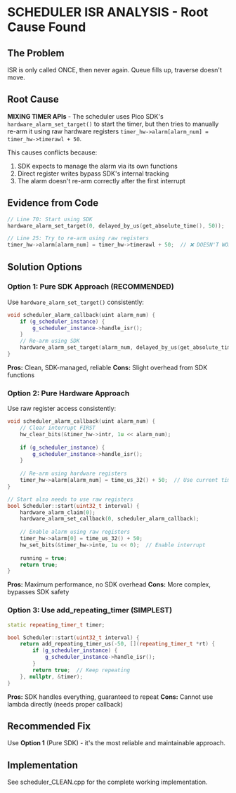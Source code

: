 # SCHEDULER ISR ANALYSIS - Root Cause Found

## The Problem
ISR is only called ONCE, then never again. Queue fills up, traverse doesn't move.

## Root Cause
**MIXING TIMER APIs** - The scheduler uses Pico SDK's `hardware_alarm_set_target()` to start the timer, but then tries to manually re-arm it using raw hardware registers `timer_hw->alarm[alarm_num] = timer_hw->timerawl + 50`.

This causes conflicts because:
1. SDK expects to manage the alarm via its own functions
2. Direct register writes bypass SDK's internal tracking
3. The alarm doesn't re-arm correctly after the first interrupt

## Evidence from Code
```cpp
// Line 70: Start using SDK
hardware_alarm_set_target(0, delayed_by_us(get_absolute_time(), 50));

// Line 25: Try to re-arm using raw registers  
timer_hw->alarm[alarm_num] = timer_hw->timerawl + 50;  // ❌ DOESN'T WORK
```

## Solution Options

### Option 1: Pure SDK Approach (RECOMMENDED)
Use `hardware_alarm_set_target()` consistently:

```cpp
void scheduler_alarm_callback(uint alarm_num) {
    if (g_scheduler_instance) {
        g_scheduler_instance->handle_isr();
    }
    // Re-arm using SDK
    hardware_alarm_set_target(alarm_num, delayed_by_us(get_absolute_time(), 50));
}
```

**Pros:** Clean, SDK-managed, reliable
**Cons:** Slight overhead from SDK functions

### Option 2: Pure Hardware Approach  
Use raw register access consistently:

```cpp
void scheduler_alarm_callback(uint alarm_num) {
    // Clear interrupt FIRST
    hw_clear_bits(&timer_hw->intr, 1u << alarm_num);
    
    if (g_scheduler_instance) {
        g_scheduler_instance->handle_isr();
    }
    
    // Re-arm using hardware registers
    timer_hw->alarm[alarm_num] = time_us_32() + 50;  // Use current time, not timerawl
}

// Start also needs to use raw registers
bool Scheduler::start(uint32_t interval) {
    hardware_alarm_claim(0);
    hardware_alarm_set_callback(0, scheduler_alarm_callback);
    
    // Enable alarm using raw registers
    timer_hw->alarm[0] = time_us_32() + 50;
    hw_set_bits(&timer_hw->inte, 1u << 0);  // Enable interrupt
    
    running = true;
    return true;
}
```

**Pros:** Maximum performance, no SDK overhead
**Cons:** More complex, bypasses SDK safety

### Option 3: Use add_repeating_timer (SIMPLEST)
```cpp
static repeating_timer_t timer;

bool Scheduler::start(uint32_t interval) {
    return add_repeating_timer_us(-50, [](repeating_timer_t *rt) {
        if (g_scheduler_instance) {
            g_scheduler_instance->handle_isr();
        }
        return true;  // Keep repeating
    }, nullptr, &timer);
}
```

**Pros:** SDK handles everything, guaranteed to repeat
**Cons:** Cannot use lambda directly (needs proper callback)

## Recommended Fix
Use **Option 1** (Pure SDK) - it's the most reliable and maintainable approach.

## Implementation
See scheduler_CLEAN.cpp for the complete working implementation.

